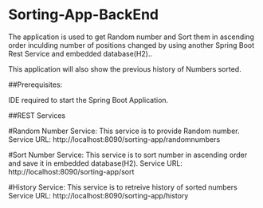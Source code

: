 # Sorting-App-BackEnd

The application is used to get Random number and Sort them in ascending order inculding number of positions changed by using another Spring Boot Rest Service and embedded database(H2).. 

This application will also show the previous history of Numbers sorted.

##Prerequisites:

IDE required to start the Spring Boot Application.

##REST Services 

#Random Number Service:
This service is to provide Random number.
Service URL: http://localhost:8090/sorting-app/randomnumbers

#Sort Number Service:
This service is to sort number in ascending order and save it in embedded database(H2).
Service URL:  http://localhost:8090/sorting-app/sort

#History Service:
This service is to retreive history of sorted numbers 
Service URL: http://localhost:8090/sorting-app/history



